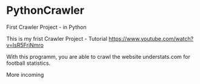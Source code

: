 # PythonCrawler
First Crawler Project - in Python

This is my frist Crawler Project - Tutorial 
https://www.youtube.com/watch?v=IsR5FrjNmro

With this programm, you are able to crawl the website understats.com for football statistics.

More incoming 
